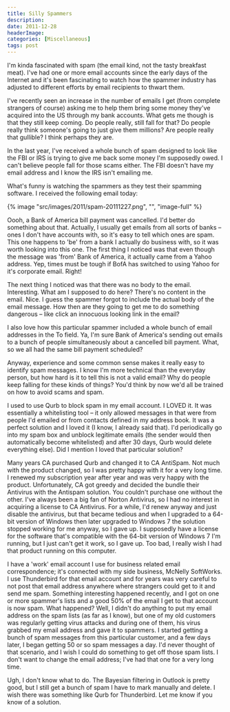 ```yaml
---
title: Silly Spammers
description: 
date: 2011-12-28
headerImage: 
categories: [Miscellaneous]
tags: post
---
```


I'm kinda fascinated with spam (the email kind, not the tasty breakfast meat). I've had one or more email accounts since the early days of the Internet and it's been fascinating to watch how the spammer industry has adjusted to different efforts by email recipients to thwart them.

I've recently seen an increase in the number of emails I get (from complete strangers of course) asking me to help them bring some money they've acquired into the US through my bank accounts. What gets me though is that they still keep coming. Do people really, still fall for that? Do people really think someone's going to just give them millions? Are people really that gullible? I think perhaps they are.

In the last year, I've received a whole bunch of spam designed to look like the FBI or IRS is trying to give me back some money I'm supposedly owed. I can't believe people fall for those scams either. The FBI doesn't have my email address and I know the IRS isn't emailing me.

What's funny is watching the spammers as they test their spamming software. I received the following email today:

{% image "src/images/2011/spam-20111227.png", "", "image-full" %}

Oooh, a Bank of America bill payment was cancelled. I'd better do something about that. Actually, I usually get emails from all sorts of banks – ones I don't have accounts with, so it's easy to tell which ones are spam.  This one happens to 'be' from a bank I actually do business with, so it was worth looking into this one. The first thing I noticed was that even though the message was 'from' Bank of America, it actually came from a Yahoo address. Yep, times must be tough if BofA has switched to using Yahoo for it's corporate email. Right!

The next thing I noticed was that there was no body to the email. Interesting. What am I supposed to do here? There's no content in the email. Nice. I guess the spammer forgot to include the actual body of the email message. How then are they going to get me to do something dangerous – like click an innocuous looking link in the email?

I also love how this particular spammer included a whole bunch of email addresses in the To field. Ya, I'm sure Bank of America's sending out emails to a bunch of people simultaneously about a cancelled bill payment. What, so we all had the same bill payment scheduled?

Anyway, experience and some common sense makes it really easy to identify spam messages. I know I'm more technical than the everyday person, but how hard is it to tell this is not a valid email? Why do people keep falling for these kinds of things? You'd think by now we'd all be trained on how to avoid scams and spam.

I used to use Qurb to block spam in my email account. I LOVED it. It was essentially a whitelisting tool – it only allowed messages in that were from people I'd emailed or from contacts defined in my address book. It was a perfect solution and I loved it (I know, I already said that). I'd periodically go into my spam box and unblock legitimate emails (the sender would then automatically become whitelisted) and after 30 days, Qurb would delete everything else). Did I mention I loved that particular solution?

Many years CA purchased Qurb and changed it to CA AntiSpam. Not much with the product changed, so I was pretty happy with it for a very long time. I renewed my subscription year after year and was very happy with the product. Unfortunately, CA got greedy and decided the bundle their Antivirus with the Antispam solution. You couldn't purchase one without the other. I've always been a big fan of Norton Antivirus, so I had no interest in acquiring a license to CA Antivirus. For a while, I'd renew anyway and just disable the antivirus, but that became tedious and when I upgraded to a 64-bit version of Windows then later upgraded to Windows 7 the solution stopped working for me anyway, so I gave up. I supposedly have a license for the software that's compatible with the 64-bit version of Windows 7 I'm running, but I just can't get it work, so I gave up. Too bad, I really wish I had that product running on this computer.

I have a 'work' email account I use for business related email correspondence; it's connected with my side business, McNelly SoftWorks. I use Thunderbird for that email account and for years was very careful to not post that email address anywhere where strangers could get to it and send me spam. Something interesting happened recently, and I got on one or more spammer's lists and a good 50% of the email I get to that account is now spam. What happened? Well, I didn't do anything to put my email address on the spam lists (as far as I know), but one of my old customers was regularly getting virus attacks and during one of them, his virus grabbed my email address and gave it to spammers. I started getting a bunch of spam messages from this particular customer, and a few days later, I began getting 50 or so spam messages a day. I'd never thought of that scenario, and I wish I could do something to get off those spam lists. I don't want to change the email address; I've had that one for a very long time.

Ugh, I don't know what to do. The Bayesian filtering in Outlook is pretty good, but I still get a bunch of spam I have to mark manually and delete. I wish there was something like Qurb for Thunderbird. Let me know if you know of a solution.